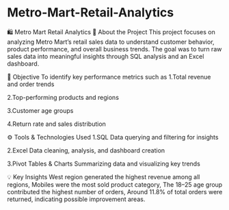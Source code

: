 # Metro-Mart-Retail-Analytics
🛍️ Metro Mart Retail Analytics
📘 About the Project
This project focuses on analyzing Metro Mart’s retail sales data to understand customer behavior, product performance, and overall business trends.
The goal was to turn raw sales data into meaningful insights through SQL analysis and an Excel dashboard.

🎯 Objective
To identify key performance metrics such as
1.Total revenue and order trends

2.Top-performing products and regions

3.Customer age groups

4.Return rate and sales distribution

⚙️ Tools & Technologies Used
1.SQL	Data querying and filtering for insights 

2.Excel	Data cleaning, analysis, and dashboard creation

3.Pivot Tables & Charts	Summarizing data and visualizing key trends

💡 Key Insights
West region generated the highest revenue among all regions,
Mobiles were the most sold product category,
The 18–25 age group contributed the highest number of orders,
Around 11.8% of total orders were returned, indicating possible improvement areas.

